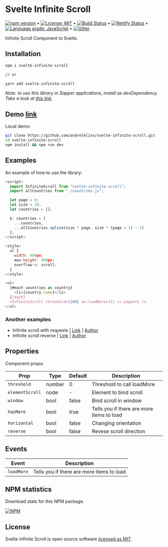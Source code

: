 # Svelte Infinite Scroll

[![npm version](https://badge.fury.io/js/svelte-infinite-scroll.svg)](https://www.npmjs.com/package/svelte-infinite-scroll) &bull; [![License: MIT](https://img.shields.io/badge/License-MIT-yellow.svg)](https://github.com/andrelmlins/svelte-infinite-scroll/blob/master/LICENSE) &bull; [![Build Status](https://travis-ci.com/andrelmlins/svelte-infinite-scroll.svg?branch=master)](https://travis-ci.com/andrelmlins/svelte-infinite-scroll) &bull; [![Netlify Status](https://api.netlify.com/api/v1/badges/a16b6807-8f05-4e03-8ed4-33e5162155bb/deploy-status)](https://app.netlify.com/sites/svelte-infinite-scroll/deploys) &bull; [![Language grade: JavaScript](https://img.shields.io/lgtm/grade/javascript/g/andrelmlins/svelte-infinite-scroll.svg?logo=lgtm&logoWidth=18)](https://lgtm.com/projects/g/andrelmlins/svelte-infinite-scroll/context:javascript) &bull; [![Gitter](https://badges.gitter.im/svelte-infinite-scroll/community.svg)](https://gitter.im/svelte-infinite-scroll/community?utm_source=badge&utm_medium=badge&utm_campaign=pr-badge)

Infinite Scroll Component to Svelte.

## Installation

```bash
npm i svelte-infinite-scroll

// or

yarn add svelte-infinite-scroll
```

_Note: to use this library in Sapper applications, install as devDependency. Take a look at [this link](https://github.com/sveltejs/sapper-template#using-external-components)._

## Demo [link](https://svelte-infinite-scroll.netlify.com/)

Local demo:

```bash
git clone https://github.com/andrelmlins/svelte-infinite-scroll.git
cd svelte-infinite-scroll
npm install && npm run dev
```

## Examples

An example of how to use the library:

```js
<script>
  import InfiniteScroll from "svelte-infinite-scroll";
  import allCountries from "./countries.js";

  let page = 0;
  let size = 20;
  let countries = [];

  $: countries = [
    ...countries,
    ...allCountries.splice(size * page, size * (page + 1) - 1)
  ];
</script>

<style>
  ul {
    width: 400px;
    max-height: 400px;
    overflow-x: scroll;
  }
</style>

<ul>
  {#each countries as country}
    <li>{country.name}</li>
  {/each}
  <InfiniteScroll threshold={100} on:loadMore={() => page++} />
</ul>
```

### Another examples

- Infinite scroll with requests | [Link](https://svelte.dev/repl/4863a658f3584b81bbe3d9f54eb67899) | [Author](https://github.com/kilianso)
- Infinite scroll reverse | [Link](https://svelte.dev/repl/36d00aa55c7c4ff68914ce314f4e1ca4) | [Author](https://github.com/andrelmlins)

## Properties

Component props:

| Prop            | Type   | Default | Description                               |
| --------------- | ------ | ------- | ----------------------------------------- |
| `threshold`     | number | 0       | Threshold to call loadMore                |
| `elementScroll` | node   | -       | Element to bind scroll                    |
| `window`        | bool   | false   | Bind scroll in window                     |
| `hasMore`       | bool   | true    | Tells you if there are more items to load |
| `horizontal`    | bool   | false   | Changing orientation                      |
| `reverse`       | bool   | false   | Revese scroll direction                   |

## Events

| Event      | Description                               |
| ---------- | ----------------------------------------- |
| `loadMore` | Tells you if there are more items to load |

## NPM statistics

Download stats for this NPM package.

[![NPM](https://nodei.co/npm/svelte-infinite-scroll.png)](https://nodei.co/npm/svelte-infinite-scroll/)

## License

Svelte Infinite Scroll is open source software [licensed as MIT](https://github.com/andrelmlins/svelte-infinite-scroll/blob/master/LICENSE).
